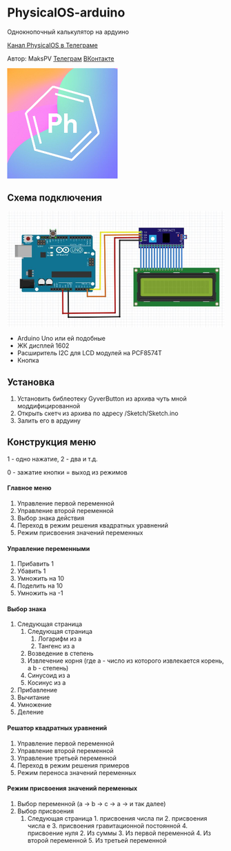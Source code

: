 # PhysicalOS-arduino
Однокнопочный калькулятор на ардуино

[Канал PhysicalOS в Телеграме](http://telete.in/PhysicalOS "Канал PhysicalOS в Телеграме")

Автор: MaksPV [Телеграм](https://telete.in/Maksimushka "Телеграм") [ВКонтакте](http://vk.com/MaksPVi "ВКонтакте")

![Иллюстрация к проекту](https://github.com/MaksPV/PhysicalOS-arduino/raw/master/logo.png)

## Схема подключения
![Иллюстрация к проекту](https://github.com/MaksPV/PhysicalOS-arduino/raw/master/scheme.jpg)
- Arduino Uno или ей подобные
- ЖК дисплей 1602
- Расширитель I2C для LCD модулей на PCF8574T
- Кнопка

## Установка
1. Установить библеотеку GyverButton из архива чуть мной моддифицированной
2. Открыть скетч из архива по адресу /Sketch/Sketch.ino
3. Залить его в ардуину

## Конструкция меню
1 - одно нажатие, 2 - два и т.д.

0 - зажатие кнопки = выход из режимов

#### Главное меню
1. Управление первой переменной
2. Управление второй переменной
3. Выбор знака действия
4. Переход в режим решения квадратных уравнений
5. Режим присвоения значений переменных

#### Управление переменными
1. Прибавить 1
2. Убавить 1
3. Умножить на 10
4. Поделить на 10
5. Умножить на -1

#### Выбор знака
1. Следующая страница
      1. Следующая страница
            1. Логарифм из a
            2. Тангенс из a
      2. Возведение в степень
      3. Извлечение корня (где a - число из которого извлекается корень, а b - степень)
      4. Синусоид из a
      5. Косинус из a
2. Прибавление
3. Вычитание
4. Умножение
5. Деление

#### Решатор квадратных уравнений
1. Управление первой переменной
2. Управление второй переменной
3. Управление третьей переменной
4. Переход в режим решения примеров
5. Режим переноса значений переменных

#### Режим присвоения значений переменных
1. Выбор переменной (a -> b -> c -> a -> и так далее)
2. Выбор присвоения
     1. Следующая страница
                1. присвоения числа пи
		2. присвоения числа е
		3. присвоения гравитационной постоянной
		4. присвоение нуля
        2. Из суммы
        3. Из первой переменной
        4. Из второй переменной
        5. Из третьей переменной
